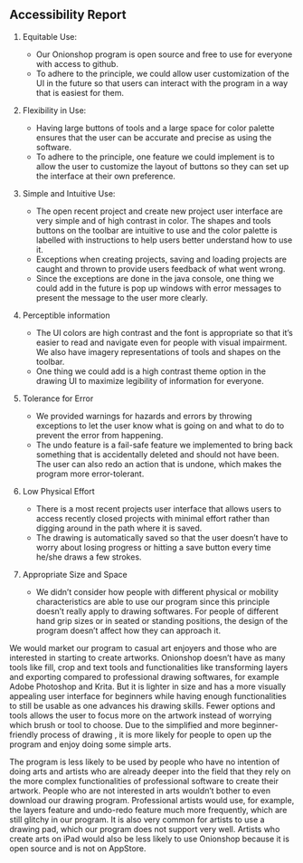 ## Accessibility Report

1) Equitable Use:
   - Our Onionshop program is open source and free to use for everyone with access to github. 
   - To adhere to the principle, we could allow user customization of the UI in the future so that users can interact with the program in a way that is easiest for them.

2) Flexibility in Use:
   - Having large buttons of tools and a large space for color palette ensures that the user can be accurate and precise as using the software. 
   - To adhere to the principle, one feature we could implement is to allow the user to customize the layout of buttons so they can set up the interface at their own preference.

3) Simple and Intuitive Use:
   - The open recent project and create new project user interface are very simple and of high contrast in color. The shapes and tools buttons on the toolbar are intuitive to use and the color palette is labelled with instructions to help users better understand how to use it. 
   - Exceptions when creating projects, saving and loading projects are caught and thrown to provide users feedback of what went wrong. 
   - Since the exceptions are done in the java console, one thing we could add in the future is pop up windows with error messages to present the message to the user more clearly.
            
4) Perceptible information
   - The UI colors are high contrast and the font is appropriate so that it’s easier to read and navigate even for people with visual impairment. We also have imagery representations of tools and shapes on the toolbar. 
   - One thing we could add is a high contrast theme option in the drawing UI to maximize legibility of information for everyone. 

5) Tolerance for Error 
   - We provided warnings for hazards and errors by throwing exceptions to let the user know what is going on and what to do to prevent the error from happening. 
   - The undo feature is a fail-safe feature we implemented to bring back something that is accidentally deleted and should not have been. The user can also redo an action that is undone, which makes the program more error-tolerant.
               
6) Low Physical Effort
   - There is a most recent projects user interface that allows users to access recently closed projects with minimal effort rather than digging around in the path where it is saved. 
   - The drawing is automatically saved so that the user doesn’t have to worry about losing progress or hitting a save button every time he/she draws a few strokes. 

7) Appropriate Size and Space 
   - We didn’t consider how people with different physical or mobility characteristics are able to use our program since this principle doesn’t really apply to drawing softwares. For people of different hand grip sizes or in seated or standing positions, the design of the program doesn’t affect how they can approach it.

We would market our program to casual art enjoyers and those who are interested in starting to create artworks. Onionshop doesn’t have as many tools like fill, crop and text tools and functionalities like transforming layers and exporting compared to professional drawing softwares, for example Adobe Photoshop and Krita. But it is lighter in size and has a more visually appealing user interface for beginners while having enough functionalities to still be usable as one advances his drawing skills. Fewer options and tools allows the user to focus more on the artwork instead of worrying which brush or tool to choose. Due to the simplified and more beginner-friendly process of drawing , it is more likely for people to open up the program and enjoy doing some simple arts.


The program is less likely to be used by people who have no intention of doing arts and artists who are already deeper into the field that they rely on the more complex functionalities of professional software to create their artwork. People who are not interested in arts wouldn’t bother to even download our drawing program. Professional artists would use, for example, the layers feature and undo-redo feature much more frequently, which are still glitchy in our program. It is also very common for artists to use a drawing pad, which our program does not support very well. Artists who create arts on iPad would also be less likely to use Onionshop because it is open source and is not on AppStore.
